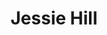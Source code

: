 ---
title: Jessie Hill
role: School of Information Studies, McGill University
avatar_filename: avatar.jpg
superuser: false
user_groups:
  - Researchers
---